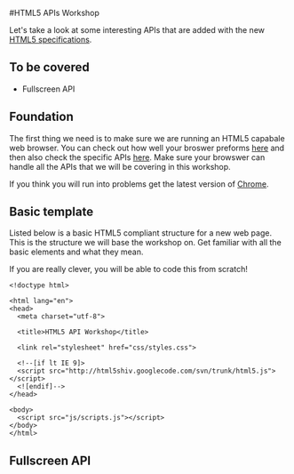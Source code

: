 #HTML5 APIs Workshop

Let's take a look at some interesting APIs that are added with the new [HTML5 specifications](http://www.w3.org/html/wg/drafts/html/master/).

## To be covered

* Fullscreen API

## Foundation

The first thing we need is to make sure we are running an HTML5 capabale web browser. You can check out how well your broswer preforms [here](http://html5test.com/) and then also check the specific APIs [here](http://caniuse.com/). Make sure your browswer can handle all the APIs that we will be covering in this workshop.

If you think you will run into problems get the latest version of [Chrome](http://www.google.com/chrome).

## Basic template

Listed below is a basic HTML5 compliant structure for a new web page. This is the structure we will base the workshop on. Get familiar with all the basic elements and what they mean.

If you are really clever, you will be able to code this from scratch!

    <!doctype html>

    <html lang="en">
    <head>
      <meta charset="utf-8">
    
      <title>HTML5 API Workshop</title>

      <link rel="stylesheet" href="css/styles.css">
    
      <!--[if lt IE 9]>
      <script src="http://html5shiv.googlecode.com/svn/trunk/html5.js"></script>
      <![endif]-->
    </head>
    
    <body>
      <script src="js/scripts.js"></script>
    </body>
    </html>

## Fullscreen API


